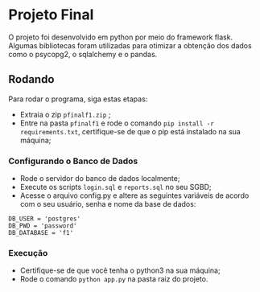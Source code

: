 # Projeto Final

O projeto foi desenvolvido em python por meio do framework flask.
Algumas bibliotecas foram utilizadas para otimizar a obtenção dos dados como o psycopg2, o sqlalchemy e o pandas.

## Rodando

Para rodar o programa, siga estas etapas:

- Extraia o zip `pfinalf1.zip` ;
- Entre na pasta `pfinalf1` e rode o comando `pip install -r requirements.txt`, certifique-se de que o pip está instalado na sua máquina;

### Configurando o Banco de Dados
- Rode o servidor do banco de dados localmente;
- Execute os scripts `login.sql` e `reports.sql` no seu SGBD;
- Acesse o arquivo config.py e altere as seguintes variáveis de acordo com o seu usuário, senha e nome da base de dados:
```
DB_USER = 'postgres'
DB_PWD = 'password'
DB_DATABASE = 'f1'
```

### Execução
- Certifique-se de que você tenha o python3 na sua máquina;
- Rode o comando `python app.py` na pasta raiz do projeto.
